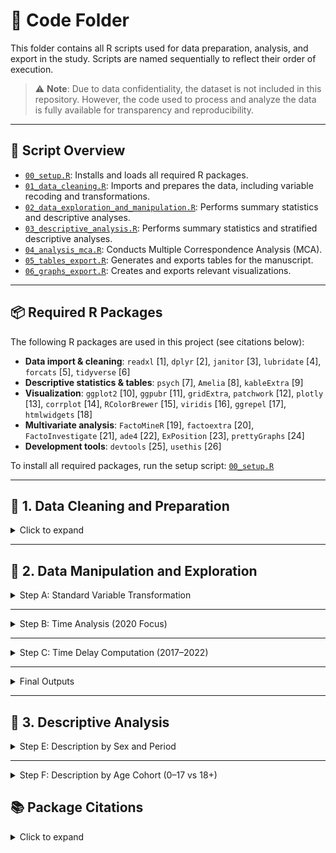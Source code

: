 # 📁 Code Folder

This folder contains all R scripts used for data preparation, analysis, and export in the study. Scripts are named sequentially to reflect their order of execution.

> ⚠️ **Note**: Due to data confidentiality, the dataset is not included in this repository. However, the code used to process and analyze the data is fully available for transparency and reproducibility.

---

## 🔧 Script Overview

- [`00_setup.R`](./code/00_setup.R): Installs and loads all required R packages.
- [`01_data_cleaning.R`](./code/01_data_cleaning.R): Imports and prepares the data, including variable recoding and transformations.
- [`02_data_exploration_and_manipulation.R`](./code/02_data_exploration_and_manipulation.R): Performs summary statistics and descriptive analyses.
- [`03_descriptive_analysis.R`](./code/03_descriptive_analysis.R): Performs summary statistics and stratified descriptive analyses.
- [`04_analysis_mca.R`](./code/03_analysis_mca.R): Conducts Multiple Correspondence Analysis (MCA).
- [`05_tables_export.R`](./code/04_tables_export.R): Generates and exports tables for the manuscript.
- [`06_graphs_export.R`](./code/05_graphs_export.R): Creates and exports relevant visualizations.

---

## 📦 Required R Packages

The following R packages are used in this project (see citations below):

- **Data import & cleaning**: `readxl` [1], `dplyr` [2], `janitor` [3], `lubridate` [4], `forcats` [5], `tidyverse` [6]  
- **Descriptive statistics & tables**: `psych` [7], `Amelia` [8], `kableExtra` [9]  
- **Visualization**: `ggplot2` [10], `ggpubr` [11], `gridExtra`, `patchwork` [12], `plotly` [13], `corrplot` [14], `RColorBrewer` [15], `viridis` [16], `ggrepel` [17], `htmlwidgets` [18]  
- **Multivariate analysis**: `FactoMineR` [19], `factoextra` [20], `FactoInvestigate` [21], `ade4` [22], `ExPosition` [23], `prettyGraphs` [24]  
- **Development tools**: `devtools` [25], `usethis` [26]  

To install all required packages, run the setup script: [`00_setup.R`](./code/00_setup.R)

---

## 🧹 1. Data Cleaning and Preparation

<details>
<summary>Click to expand</summary>

Each annual dataset (2017–2022) underwent a standardized and reproducible data cleaning process, implemented in a consistent R script. The procedure included:

- **Importing raw data** from Excel files with `readxl`
- **Initial inspection** using functions like `summary()` and `names()`
- **Selection of relevant variables** based on a predefined protocol
- **Renaming variables** to ensure consistency across years
- **Type conversion** for dates, categorical, and numerical variables using `lubridate`, `dplyr`, and `forcats`
- **Re-labeling categories** according to official coding dictionaries from the INS
- **Recoding unknown or inconsistent values**
- **Systematic handling of missing data**
- **Exporting the cleaned datasets** as `.Rds` and `.RData` files

> ⚠️ The same procedure was applied to all yearly datasets (2017–2022), with small adjustments for structural differences between years.

You can explore the full cleaning procedure in the script [`01_data_cleaning.R`](./code/01_data_cleaning.R).

</details>

---

## 🧮 2. Data Manipulation and Exploration

<details>
<summary> Step A: Standard Variable Transformation</summary>

This script performs a standardized transformation and aggregation of variables for the 2017–2022 datasets. While the previous script (`01_data_cleaning.R`) focused on raw data cleaning and recoding based on the original dictionary, this step prepares the dataset for analysis through:

- **Temporal validation** of notification and event dates (`fech.not`, `fech.hech`)
- **Categorization of age** into meaningful age groups according to national health standards
- **Re-labeling and re-grouping** of:
  - Sociodemographic variables (e.g., sex, nationality, occupation)
  - Social security status
  - Ethnic background
  - Belonging to "vulnerable" or priority populations
  - Departmental origin (`dep.ocu`) into regional planning groups
- **Thematic groupings** of key variables:
  - Type of violence (`tipo.viol`)
  - Mechanism of aggression (`mecanismo.cat`)
  - Location of aggression (`escena.cat`)
  - Survivor activity (`activi.cat`)
  - Aggressor relationship (`relacion`)
- **Missing values handling** and creation of interpretable labels for statistical analysis
- **Creation of secondary variables** that simplify or condense granular data into analytic-friendly formats (e.g., `ocup.cat`, `v.sexual.cat`)

Cleaned and manipulated datasets are saved in `.Rds` format at the end of each script (e.g., `vio.2017.b`).

</details>

---

<details>
<summary> Step B: Time Analysis (2020 Focus)</summary>

This component adds a temporal dimension to the 2020 dataset by distinguishing between pre-pandemic and pandemic periods:

- **Creation of binary classification variables**:
  - `periodo.hecho`: Based on the event date (`fech.hech`) — labeled as "Prepandemic" or "Pandemic"
  - `periodo.not`: Based on the notification date (`fech.not`) — same classification
- **Validation of these variables**: Checked for consistency and absence of missing values
- **Comparison of both period variables** to ensure overlap and alignment
- The 2020 dataset was then split into `vio.2020.before` and `vio.2020.pandemic`, and merged accordingly with previous and later years.

</details>

---

<details>
<summary> Step C: Time Delay Computation (2017–2022)</summary>

For each year, the following steps were performed:

- Computation of the time difference (`dif.dias`) between the date of the event and the date of notification
- **Summary statistics**: min, max, mean, median, SD, range
- **Visualization**: Yearly histograms were created and saved in PNG and PDF formats to visualize the distribution of reporting delays
- Filtering of outliers:
  - Cases with **negative time differences** (possible date inconsistencies)
  - Cases with **delays over 30 days**, for further descriptive analysis

</details>

---

<details>
<summary> Final Outputs</summary>

- Yearly datasets enriched with the new variable `dif.dias` were saved as `.Rds` and `.RData` files (e.g., `vio.2017.c`, `vio.2022.c`)
- Combined histograms summarizing delay distributions were exported as:
  - `histo.dif.dates.all.png`
  - `histo.dif.dates.all.pdf`
- A new classification variable `periodo` was added to label all records as "Pandemic" or "Prepandemic"
- All datasets were **merged into a single unified dataset** (`vio.todo`) for full-period comparative analysis

> ✅ The same structure was applied to all yearly datasets (2017–2022) using similarly named scripts (e.g., `02_data_manipulation_2018.R`) to ensure full reproducibility and consistency across years.

You can explore the full procedure in the script [`02_data_exploration_and_manipulation.R`](./code/02_data_exploration_and_manipulation.R).

</details>

---


## 🧾 3. Descriptive Analysis

<details>
<summary> Step E: Description by Sex and Period</summary>

This script creates stratified databases for prepandemic and pandemic periods by the variable `sexo` (Female/Male), and then performs descriptive summaries across the study's key sociodemographic and violence-related variables.

###  Steps:

- Load the merged and period-classified datasets (`vio.before`, `vio.pandemic`)
- Subset datasets by `sexo` into:
  - `vio.before.female` / `vio.pandemic.female`
  - `vio.before.male` / `vio.pandemic.male`
- For each of the four resulting datasets, descriptive summaries were generated using:
  - `describe()` for continuous variables like age
  - `tabyl()` + `adorn_pct_formatting()` for categorical distributions

###  Variables summarized include:

- `edad`, `edad.cat`, `cod.pais`, `ident.gen`, `orient.sex`, `ocup.cat`, `activi.cat`
- `gp.gest`, `jefe.h`, `tipo.viol`, `v.sexual.cat`, `sexo.agre`, `relacion`, `conv.agre`
- `mecanismo.cat`, `escena.cat`, `antec.vio`

> ✅ Filtered datasets were saved for downstream age cohort analysis.

</details>

---

<details>
<summary> Step F: Description by Age Cohort (0–17 vs 18+)</summary>

This script builds on the previously stratified datasets by creating additional subgroups based on age categories. It enables a comparison between children and adult survivors across pandemic and prepandemic periods.

###  Steps:

- Load the four stratified datasets (`vio.before.female`, `vio.before.male`, etc.)
- Subset by `edad.cat` into:
  - Children (Early childhood, Childhood, Adolescence)
  - Adults (Youth, Adulthood, Older adult)
- New databases created:
  - `vio.before.children.female`, `vio.before.children.male`
  - `vio.before.adults.female`, `vio.before.adults.male`
  - `vio.pandemic.children.female`, `vio.pandemic.children.male`
  - `vio.pandemic.adults.female`, `vio.pandemic.adults.male`
- Descriptive statistics for each subgroup mirror those in Step E

###  Key considerations:

- All factor variables were cleaned using `droplevels()` to remove unused categories
- Distribution tables include frequencies and proportions (rounded to 1 decimal place)

> ✅ These subgroup datasets are used to explore interactions between age, sex, and period of occurrence.

</details>





## 📚 Package Citations

<details>
<summary>Click to expand</summary>

[1] Wickham H, Romain F, Henry L, Müller K. *readxl: Read Excel Files.* https://CRAN.R-project.org/package=readxl  
[2] Wickham H, François R, Henry L, Müller K. *dplyr: A Grammar of Data Manipulation.* https://CRAN.R-project.org/package=dplyr  
[3] Firke S. *janitor: Simple Tools for Examining and Cleaning Dirty Data.* https://CRAN.R-project.org/package=janitor  
[4] Grolemund G, Wickham H (2011). *Dates and Times Made Easy with lubridate.* Journal of Statistical Software, 40(3), 1–25. https://www.jstatsoft.org/article/view/v040i03  
[5] Henry L, Wickham H. *forcats: Tools for Working with Categorical Variables (Factors).* https://CRAN.R-project.org/package=forcats  
[6] Wickham H, Averick M, Bryan J, et al. (2019). *Welcome to the tidyverse.* Journal of Open Source Software, 4(43), 1686. https://doi.org/10.21105/joss.01686  
[7] Revelle W. *psych: Procedures for Psychological, Psychometric, and Personality Research.* https://CRAN.R-project.org/package=psych  
[8] Honaker J, King G, Blackwell M (2011). *Amelia II: A Program for Missing Data.* Journal of Statistical Software, 45(7), 1–47. https://www.jstatsoft.org/article/view/v045i07  
[9] Zhu H. *kableExtra: Construct Complex Table with 'kable' and Pipe Syntax.* https://CRAN.R-project.org/package=kableExtra  
[10] Wickham H (2016). *ggplot2: Elegant Graphics for Data Analysis.* Springer. https://ggplot2.tidyverse.org  
[11] Kassambara A. *ggpubr: 'ggplot2' Based Publication Ready Plots.* https://CRAN.R-project.org/package=ggpubr  
[12] Wilke CO. *patchwork: The Composer of Plots.* https://CRAN.R-project.org/package=patchwork  
[13] Sievert C (2020). *Interactive Web-Based Data Visualization with R, plotly, and shiny.* Chapman and Hall/CRC. https://plotly-r.com  
[14] Wei T, Simko V. *corrplot: Visualization of a Correlation Matrix.* https://CRAN.R-project.org/package=corrplot  
[15] Neuwirth E. *RColorBrewer: ColorBrewer Palettes.* https://CRAN.R-project.org/package=RColorBrewer  
[16] Garnier S. *viridis: Colorblind-Friendly Color Maps for R.* https://CRAN.R-project.org/package=viridis  
[17] Slowikowski K. *ggrepel: Automatically Position Non-Overlapping Text Labels.* https://CRAN.R-project.org/package=ggrepel  
[18] Vaidyanathan R et al. *htmlwidgets: HTML Widgets for R.* https://CRAN.R-project.org/package=htmlwidgets  
[19] Husson F, Josse J, Le S, Mazet J. *FactoMineR: Multivariate Exploratory Data Analysis.* https://CRAN.R-project.org/package=FactoMineR  
[20] Kassambara A, Mundt F. *factoextra: Extract and Visualize Multivariate Results.* https://CRAN.R-project.org/package=factoextra  
[21] Husson F, Josse J, Pages J. *FactoInvestigate: Automatic Description of Factorial Analysis.* https://CRAN.R-project.org/package=FactoInvestigate  
[22] Dray S, Dufour A-B (2007). *The ade4 Package: Implementing the Duality Diagram.* Journal of Statistical Software, 22(4), 1–20. https://www.jstatsoft.org/article/view/v022i04  
[23] Beaton D, Dunlop A. *ExPosition: Exploratory Analysis with Positioning.* https://CRAN.R-project.org/package=ExPosition  
[24] Beaton D, Fatt C. *prettyGraphs: Pretty Graphs for Multivariate Analyses.* https://CRAN.R-project.org/package=prettyGraphs  
[25] Wickham H, Chang W. *devtools: Tools to Make Developing R Packages Easier.* https://CRAN.R-project.org/package=devtools  
[26] Wickham H, Bryan J. *usethis: Automate Package and Project Setup.* https://CRAN.R-project.org/package=usethis  

</details>
